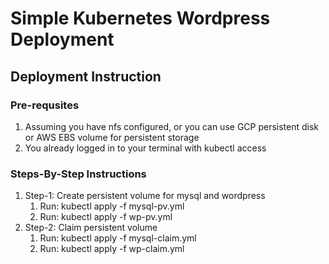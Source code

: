 # Simple Kubernetes Wordpress Deployment

## Deployment Instruction

### Pre-requsites
1. Assuming you have nfs configured, or you can use GCP persistent disk or AWS EBS volume for persistent storage
1. You already logged in to your terminal with kubectl access

### Steps-By-Step Instructions
1. Step-1: Create persistent volume for mysql and wordpress
   1. Run: kubectl apply -f mysql-pv.yml
   1. Run: kubectl apply -f wp-pv.yml
1. Step-2: Claim persistent volume
   1. Run: kubectl apply -f mysql-claim.yml
   1. Run: kubectl apply -f wp-claim.yml
